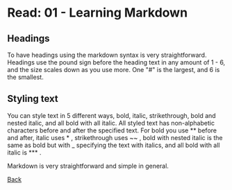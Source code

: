 # Read: 01 - Learning Markdown

## Headings

To have headings using the markdown syntax is very straightforward. Headings use the pound sign before the heading text in any amount of 1 - 6, and the size scales down as you use more. One "#" is the largest, and 6 is the smallest.

## Styling text

You can style text in 5 different ways, bold, italic, strikethrough, bold and nested italic, and all bold with all italic. All styled text has non-alphabetic characters before and after the specified text. For bold you use ** before and after, italic uses * , strikethrough uses ~~ , bold with nested italic is the same as bold but with _ specifying the text with italics, and all bold with all italic is *** .

Markdown is very straightforward and simple in general.

[Back](https://dylanmunson.github.io/reading-notes/)
